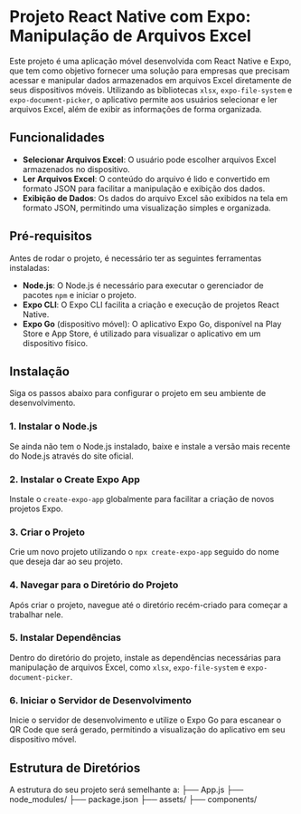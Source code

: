 # Projeto React Native com Expo: Manipulação de Arquivos Excel

Este projeto é uma aplicação móvel desenvolvida com React Native e Expo, que tem como objetivo fornecer uma solução para empresas que precisam acessar e manipular dados armazenados em arquivos Excel diretamente de seus dispositivos móveis. Utilizando as bibliotecas `xlsx`, `expo-file-system` e `expo-document-picker`, o aplicativo permite aos usuários selecionar e ler arquivos Excel, além de exibir as informações de forma organizada.

## Funcionalidades

- **Selecionar Arquivos Excel**: O usuário pode escolher arquivos Excel armazenados no dispositivo.
- **Ler Arquivos Excel**: O conteúdo do arquivo é lido e convertido em formato JSON para facilitar a manipulação e exibição dos dados.
- **Exibição de Dados**: Os dados do arquivo Excel são exibidos na tela em formato JSON, permitindo uma visualização simples e organizada.

## Pré-requisitos

Antes de rodar o projeto, é necessário ter as seguintes ferramentas instaladas:

- **Node.js**: O Node.js é necessário para executar o gerenciador de pacotes `npm` e iniciar o projeto.
- **Expo CLI**: O Expo CLI facilita a criação e execução de projetos React Native.
- **Expo Go** (dispositivo móvel): O aplicativo Expo Go, disponível na Play Store e App Store, é utilizado para visualizar o aplicativo em um dispositivo físico.

## Instalação

Siga os passos abaixo para configurar o projeto em seu ambiente de desenvolvimento.

### 1. Instalar o Node.js

Se ainda não tem o Node.js instalado, baixe e instale a versão mais recente do Node.js através do site oficial.

### 2. Instalar o Create Expo App

Instale o `create-expo-app` globalmente para facilitar a criação de novos projetos Expo.

### 3. Criar o Projeto

Crie um novo projeto utilizando o `npx create-expo-app` seguido do nome que deseja dar ao seu projeto.

### 4. Navegar para o Diretório do Projeto

Após criar o projeto, navegue até o diretório recém-criado para começar a trabalhar nele.

### 5. Instalar Dependências

Dentro do diretório do projeto, instale as dependências necessárias para manipulação de arquivos Excel, como `xlsx`, `expo-file-system` e `expo-document-picker`.

### 6. Iniciar o Servidor de Desenvolvimento

Inicie o servidor de desenvolvimento e utilize o Expo Go para escanear o QR Code que será gerado, permitindo a visualização do aplicativo em seu dispositivo móvel.

## Estrutura de Diretórios

A estrutura do seu projeto será semelhante a:
 ├── App.js ├── node_modules/ ├── package.json ├── assets/ ├── components/ 
